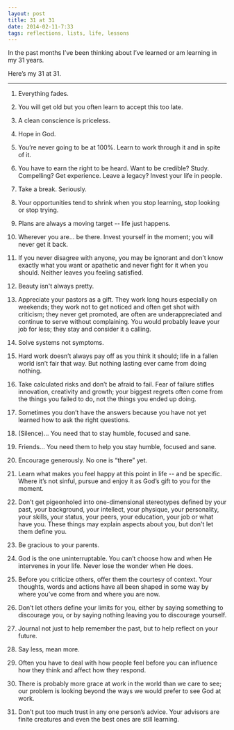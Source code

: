 ```yaml
---
layout: post
title: 31 at 31
date: 2014-02-11-7:33
tags: reflections, lists, life, lessons
---
```


In the past months I’ve been thinking about I’ve learned or am learning in my 31 years.

Here’s my 31 at 31.

---

1. Everything fades.

2. You will get old but you often learn to accept this too late.

3. A clean conscience is priceless.

4. Hope in God.

5. You’re never going to be at 100%. Learn to work through it and in spite of it.

6. You have to earn the right to be heard. Want to be credible? Study. Compelling? Get experience. Leave a legacy? Invest your life in people.

7. Take a break. Seriously.

8. Your opportunities tend to shrink when you stop learning, stop looking or stop trying.

9. Plans are always a moving target -- life just happens.

10. Wherever you are... be there. Invest yourself in the moment; you will never get it back.

11. If you never disagree with anyone, you may be ignorant and don’t know exactly what you want or apathetic and never fight for it when you should. Neither leaves you feeling satisfied.

12. Beauty isn't always pretty.

13. Appreciate your pastors as a gift. They work long hours especially on weekends; they work not to get noticed and often get shot with criticism; they never get promoted, are often are underappreciated and continue to serve without complaining. You would probably leave your job for less; they stay and consider it a calling.

14. Solve systems not symptoms.

15. Hard work doesn’t always pay off as you think it should; life in a fallen world isn’t fair that way. But nothing lasting ever came from doing nothing.

16. Take calculated risks and don’t be afraid to fail. Fear of failure stifles innovation, creativity and growth; your biggest regrets often come from the things you failed to do, not the things you ended up doing.

17. Sometimes you don’t have the answers because you have not yet learned how to ask the right questions.

18. (Silence)... You need that to stay humble, focused and sane.

19. Friends... You need them to help you stay humble, focused and sane.

20. Encourage generously. No one is “there” yet.

21. Learn what makes you feel happy at this point in life -- and be specific. Where it’s not sinful, pursue and enjoy it as God’s gift to you for the moment.

22. Don’t get pigeonholed into one-dimensional stereotypes defined by your past, your background, your intellect, your physique, your personality, your skills, your status, your peers, your education, your job or what have you. These things may explain aspects about you, but don't let them define you.

23. Be gracious to your parents.

24. God is the one uninterruptable. You can’t choose how and when He intervenes in your life. Never lose the wonder when He does.

25. Before you criticize others, offer them the courtesy of context. Your thoughts, words and actions have all been shaped in some way by where you’ve come from and where you are now.

26. Don’t let others define your limits for you, either by saying something to discourage you, or by saying nothing leaving you to discourage yourself.

27. Journal not just to help remember the past, but to help reflect on your future.

28. Say less, mean more.

29. Often you have to deal with how people feel before you can influence how they think and affect how they respond.

30. There is probably more grace at work in the world than we care to see; our problem is looking beyond the ways we would prefer to see God at work.

31. Don’t put too much trust in any one person’s advice. Your advisors are finite creatures and even the best ones are still learning.